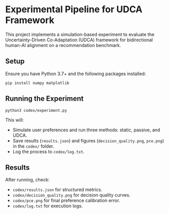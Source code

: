 # Experimental Pipeline for UDCA Framework

This project implements a simulation-based experiment to evaluate the Uncertainty-Driven Co-Adaptation (UDCA) framework for bidirectional human-AI alignment on a recommendation benchmark.

## Setup
Ensure you have Python 3.7+ and the following packages installed:
```
pip install numpy matplotlib
```

## Running the Experiment
```
python3 codex/experiment.py
```
This will:
- Simulate user preferences and run three methods: static, passive, and UDCA.
- Save results (`results.json`) and figures (`decision_quality.png`, `pce.png`) in the `codex/` folder.
- Log the process to `codex/log.txt`.

## Results
After running, check:
- `codex/results.json` for structured metrics.
- `codex/decision_quality.png` for decision quality curves.
- `codex/pce.png` for final preference calibration error.
- `codex/log.txt` for execution logs.
